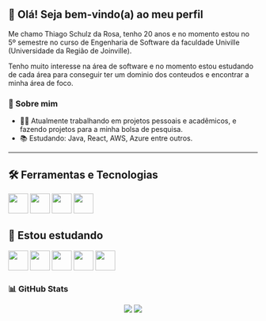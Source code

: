 ## 👋 Olá! Seja bem-vindo(a) ao meu perfil

Me chamo Thiago Schulz da Rosa, tenho 20 anos e no momento estou no 5º semestre no curso de Engenharia de Software da faculdade Univille (Universidade da Região de Joinville).

Tenho muito interesse na área de software e no momento estou estudando de cada área para conseguir ter um dominio dos conteudos e encontrar a minha área de foco.

### 💬 Sobre mim
- 🏃‍♂️ Atualmente trabalhando em projetos pessoais e acadêmicos, e fazendo projetos para a minha bolsa de pesquisa.
- 📚 Estudando: Java, React, AWS, Azure entre outros.

---

## 🛠️ Ferramentas e Tecnologias
<p align="left">
  <img height="40" src="https://cdn.jsdelivr.net/gh/devicons/devicon/icons/figma/figma-original.svg" />
  <img height="40" src="https://cdn.jsdelivr.net/gh/devicons/devicon/icons/git/git-original.svg" />
  <img height="40" src="https://cdn.jsdelivr.net/gh/devicons/devicon/icons/arduino/arduino-original.svg" />
  <img height="40" src="https://cdn.jsdelivr.net/gh/devicons/devicon/icons/python/python-original.svg" />
</p>

## 📖 Estou estudando
<p align="left">
  <img height="40" src="https://cdn.jsdelivr.net/gh/devicons/devicon/icons/azure/azure-original.svg" />
  <img height="40" src="https://cdn.jsdelivr.net/gh/devicons/devicon/icons/amazonwebservices/amazonwebservices-original-wordmark.svg" />
  <img height="40" src="https://cdn.jsdelivr.net/gh/devicons/devicon/icons/java/java-original.svg" />
  <img height="40" src="https://cdn.jsdelivr.net/gh/devicons/devicon/icons/javascript/javascript-original.svg" />
  <img height="40" src="https://cdn.jsdelivr.net/gh/devicons/devicon/icons/react/react-original.svg" />
</p>

### 📊 GitHub Stats
<div align="center">
  <img src="https://github-readme-stats.vercel.app/api/top-langs/?username=ThiagoSchulzRs&layout=compact&langs_count=7&theme=dracula" />
  <img src="https://github-readme-stats.vercel.app/api?username=ThiagoSchulzRs&show_icons=true&theme=dracula&include_all_commits=true&count_private=true" />
</div>
